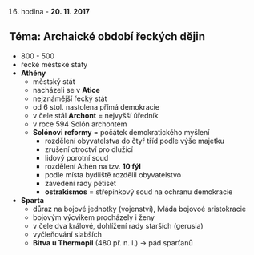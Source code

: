 16. hodina - **20. 11. 2017**
## Téma:  Archaické období řeckých dějin
- 800 - 500
- řecké městské státy
- **Athény**
    - městský stát
    - nacházeli se v **Atice**
    - nejznámější řecký stát
    - od 6 stol. nastolena přímá demokracie
    - v čele stál **Archont** = nejvyšší úředník
    - v roce 594 Solón archontem 
    - **Solónovi reformy** = počátek demokratického myšlení
        - rozdělení obyvatelstva do čtyř tříd podle výše majetku
        - zrušení otroctví pro dlužící
        - lidový porotní soud
        - rozdělení Athén na tzv. **10 fýl**
        - podle místa bydliště rozdělil obyvatelstvo
        - zavedení rady pětiset
        - **ostrakismos** = střepinkový soud na ochranu demokracie
- **Sparta** 
    - důraz na bojové jednotky (vojenství), lvláda bojovoé aristokracie
    - bojovým výcvikem procházely i ženy
    - v čele dva králové, dohlížení rady starších (gerusia)
    - vyčleňování slabších
    - **Bitva u Thermopil** (480 př. n. l.) -> pád sparťanů